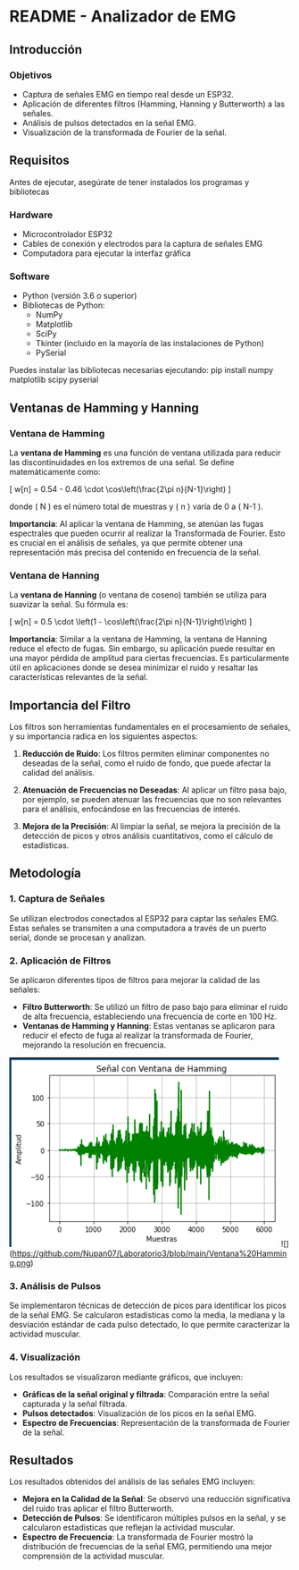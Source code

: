 # README - Analizador de EMG

## Introducción


### Objetivos

- Captura de señales EMG en tiempo real desde un ESP32.
- Aplicación de diferentes filtros (Hamming, Hanning y Butterworth) a las señales.
- Análisis de pulsos detectados en la señal EMG.
- Visualización de la transformada de Fourier de la señal.

## Requisitos

Antes de ejecutar, asegúrate de tener instalados los programas y bibliotecas


### Hardware

- Microcontrolador ESP32
- Cables de conexión y electrodos para la captura de señales EMG
- Computadora para ejecutar la interfaz gráfica

### Software

- Python (versión 3.6 o superior)
- Bibliotecas de Python:
  - NumPy
  - Matplotlib
  - SciPy
  - Tkinter (incluido en la mayoría de las instalaciones de Python)
  - PySerial

Puedes instalar las bibliotecas necesarias ejecutando:
pip install numpy matplotlib scipy pyserial

## Ventanas de Hamming y Hanning

### Ventana de Hamming

La **ventana de Hamming** es una función de ventana utilizada para reducir las discontinuidades en los extremos de una señal. Se define matemáticamente como:

\[ w[n] = 0.54 - 0.46 \cdot \cos\left(\frac{2\pi n}{N-1}\right) \]

donde \( N \) es el número total de muestras y \( n \) varía de 0 a \( N-1 \).

**Importancia**: Al aplicar la ventana de Hamming, se atenúan las fugas espectrales que pueden ocurrir al realizar la Transformada de Fourier. Esto es crucial en el análisis de señales, ya que permite obtener una representación más precisa del contenido en frecuencia de la señal.

### Ventana de Hanning

La **ventana de Hanning** (o ventana de coseno) también se utiliza para suavizar la señal. Su fórmula es:

\[ w[n] = 0.5 \cdot \left(1 - \cos\left(\frac{2\pi n}{N-1}\right)\right) \]

**Importancia**: Similar a la ventana de Hamming, la ventana de Hanning reduce el efecto de fugas. Sin embargo, su aplicación puede resultar en una mayor pérdida de amplitud para ciertas frecuencias. Es particularmente útil en aplicaciones donde se desea minimizar el ruido y resaltar las características relevantes de la señal.

## Importancia del Filtro

Los filtros son herramientas fundamentales en el procesamiento de señales, y su importancia radica en los siguientes aspectos:

1. **Reducción de Ruido**: Los filtros permiten eliminar componentes no deseadas de la señal, como el ruido de fondo, que puede afectar la calidad del análisis.
  
2. **Atenuación de Frecuencias no Deseadas**: Al aplicar un filtro pasa bajo, por ejemplo, se pueden atenuar las frecuencias que no son relevantes para el análisis, enfocándose en las frecuencias de interés.

3. **Mejora de la Precisión**: Al limpiar la señal, se mejora la precisión de la detección de picos y otros análisis cuantitativos, como el cálculo de estadísticas.

## Metodología

### 1. Captura de Señales

Se utilizan electrodos conectados al ESP32 para captar las señales EMG. Estas señales se transmiten a una computadora a través de un puerto serial, donde se procesan y analizan.

### 2. Aplicación de Filtros

Se aplicaron diferentes tipos de filtros para mejorar la calidad de las señales:

- **Filtro Butterworth**: Se utilizó un filtro de paso bajo para eliminar el ruido de alta frecuencia, estableciendo una frecuencia de corte en 100 Hz.
- **Ventanas de Hamming y Hanning**: Estas ventanas se aplicaron para reducir el efecto de fuga al realizar la transformada de Fourier, mejorando la resolución en frecuencia.


![](https://github.com/Nupan07/Laboratorio3/blob/main/Ventana%20Hamming.png)
![] (https://github.com/Nupan07/Laboratorio3/blob/main/Ventana%20Hamming.png)
### 3. Análisis de Pulsos

Se implementaron técnicas de detección de picos para identificar los picos de la señal EMG. Se calcularon estadísticas como la media, la mediana y la desviación estándar de cada pulso detectado, lo que permite caracterizar la actividad muscular.

### 4. Visualización

Los resultados se visualizaron mediante gráficos, que incluyen:

- **Gráficas de la señal original y filtrada**: Comparación entre la señal capturada y la señal filtrada.
- **Pulsos detectados**: Visualización de los picos en la señal EMG.
- **Espectro de Frecuencias**: Representación de la transformada de Fourier de la señal.

## Resultados

Los resultados obtenidos del análisis de las señales EMG incluyen:

- **Mejora en la Calidad de la Señal**: Se observó una reducción significativa del ruido tras aplicar el filtro Butterworth.
- **Detección de Pulsos**: Se identificaron múltiples pulsos en la señal, y se calcularon estadísticas que reflejan la actividad muscular.
- **Espectro de Frecuencia**: La transformada de Fourier mostró la distribución de frecuencias de la señal EMG, permitiendo una mejor comprensión de la actividad muscular.
